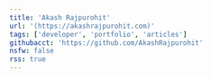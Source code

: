 ```yaml
---
title: 'Akash Rajpurohit'
url: '(https://akashrajpurohit.com)'
tags: ['developer', 'portfolio', 'articles']
githubacct: 'https://github.com/AkashRajpurohit'
nsfw: false
rss: true
---
```

